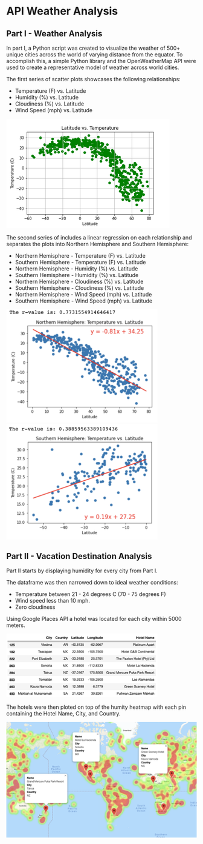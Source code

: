 # API Weather Analysis 

## Part I - Weather Analysis
 
In part I, a Python script was created to visualize the weather of 500+ unique cities across the world of varying distance from the equator. To accomplish this, a simple Python library and the OpenWeatherMap API were used to create a representative model of weather across world cities.

The first series of scatter plots showcases the following relationships:

- Temperature (F) vs. Latitude
- Humidity (%) vs. Latitude
- Cloudiness (%) vs. Latitude
- Wind Speed (mph) vs. Latitude

![Latitude%20vs.%20Temperature.png](https://github.com/kflores56/API-Weather-Analysis/blob/main/WeatherPy/Outputs/Latitude%20vs.%20Temperature.png)

The second series of includes a linear regression on each relationship and separates the plots into Northern Hemisphere and Southern Hemisphere:

- Northern Hemisphere - Temperature (F) vs. Latitude
- Southern Hemisphere - Temperature (F) vs. Latitude
- Northern Hemisphere - Humidity (%) vs. Latitude
- Southern Hemisphere - Humidity (%) vs. Latitude
- Northern Hemisphere - Cloudiness (%) vs. Latitude
- Southern Hemisphere - Cloudiness (%) vs. Latitude
- Northern Hemisphere - Wind Speed (mph) vs. Latitude
- Southern Hemisphere - Wind Speed (mph) vs. Latitude

<p float="left">
  <img src="https://github.com/kflores56/API-Weather-Analysis/blob/main/WeatherPy/Outputs/North_linreg.png" width="400" />
  <img src="https://github.com/kflores56/API-Weather-Analysis/blob/main/WeatherPy/Outputs/South_linreg.png" width="400" /> 
</p>

## Part II - Vacation Destination Analysis

Part II starts by displaying humidity for every city from Part I.

The dataframe was then narrowed down to ideal weather conditions:

- Temperature between 21 - 24 degrees C (70 - 75 degrees F)
- Wind speed less than 10 mph.
- Zero cloudiness

Using Google Places API a hotel was located for each city  within 5000 meters. 

<img src="https://github.com/kflores56/API-Weather-Analysis/blob/main/VacationPy/Hotel_List.png" width="400">

The hotels were then ploted on top of the humity heatmap with each pin containing the Hotel Name, City, and Country.

![Hotel_Heatmap.png](https://github.com/kflores56/API-Weather-Analysis/blob/main/VacationPy/Hotel_Heatmap.png)
